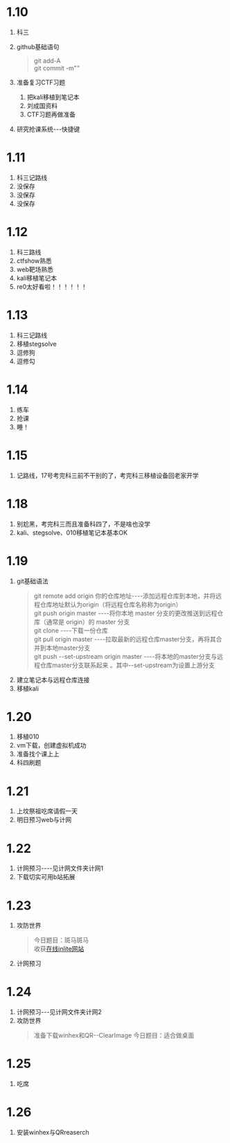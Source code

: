 # 1.10

1. 科三  

2. github基础语句  
    > git add-A  
    > git commit -m""  
   
3. 准备复习CTF习题
    1. 把kali移植到笔记本
    2. 刘成国资料
    3. CTF习题再做准备
4. 研究抢课系统---快捷键  


# 1.11

1. 科三记路线
2. 没保存
3. 没保存
4. 没保存

# 1.12

1. 科三路线
2. ctfshow熟悉
3. web靶场熟悉
4. kali移植笔记本
5. re0太好看啦！！！！！！  

# 1.13

1. 科三记路线
2. 移植stegsolve
3. 逗修狗
4. 逗修勾

# 1.14

1. 练车
2. 抢课
3. 睡！

# 1.15

1. 记路线，17号考完科三前不干别的了，考完科三移植设备回老家开学  

# 1.18

1. 别尬黑，考完科三而且准备科四了，不是啥也没学
2. kali、stegsolve、010移植笔记本基本OK  
   
# 1.19

1. git基础语法
    > git remote add origin 你的仓库地址----添加远程仓库到本地，并将远程仓库地址默认为origin（将远程仓库名称称为origin）  
    > git push origin master ----将你本地 master 分支的更改推送到远程仓库（通常是 origin）的 master 分支  
    > git clone ----下载一份仓库  
    > git pull origin master ----拉取最新的远程仓库master分支，再将其合并到本地master分支  
    > git push --set-upstream origin master ----将本地的master分支与远程仓库master分支联系起来 。其中--set-upstream为设置上游分支
2. 建立笔记本与远程仓库连接
3. 移植kali  

# 1.20

1. 移植010  
2. vm下载，创建虚拟机成功
3. 准备找个课上上
4. 科四刷题  

# 1.21

1. 上坟祭祖吃席请假一天
2. 明日预习web与计网

# 1.22

1. 计网预习----见计网文件夹计网1
2. 下载切实可用b站拓展  

# 1.23  

1. 攻防世界  
    > 今日题目：斑马斑马  
    > 收获[在线inlite网站](https://online-barcode-reader.inliteresearch.com/)  
2. 计网预习
   
# 1.24

1. 计网预习---见计网文件夹计网2
2. 攻防世界
    > 准备下载winhex和QR--ClearImage
    > 今日题目：适合做桌面  

# 1.25

1. 吃席

# 1.26

1. 安装winhex与QRreaserch